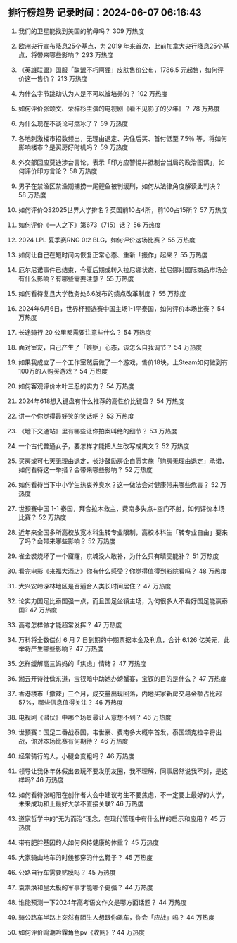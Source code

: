 
## 排行榜趋势 记录时间：2024-06-07 06:16:43
  
  1. 我们的卫星能找到美国的航母吗？ 309 万热度
    
  2. 欧洲央行宣布降息25个基点，为 2019 年来首次，此前加拿大央行降息25个基点，将带来哪些影响？ 293 万热度
    
  3. 《英雄联盟》国服「联盟不朽阿狸」皮肤售价公布，1786.5 元起售，如何评价这一售价？ 213 万热度
    
  4. 为什么字节跳动认为人是不可以被培养的？ 102 万热度
    
  5. 如何评价张颂文、荣梓杉主演的电视剧《看不见影子的少年》？ 78 万热度
    
  6. 为什么现在不谈论可燃冰了？ 59 万热度
    
  7. 各地刺激楼市招数频出，无理由退定、先住后买、首付低至 7.5％ 等，将如何影响楼市？是买房好时机吗？ 59 万热度
    
  8. 外交部回应莫迪涉台言论，表示「印方应警惕并抵制台当局的政治图谋」，如何评价印方言论？ 58 万热度
    
  9. 男子在禁渔区禁渔期捕捞一尾鲤鱼被判缓刑，如何从法律角度解读此判决？ 58 万热度
    
  10. 如何评价QS2025世界大学排名？英国前10占4所，前100占15所？ 57 万热度
    
  11. 如何评价《一人之下》第673（715）话？ 56 万热度
    
  12. 2024 LPL 夏季赛RNG 0:2 BLG，如何评价这场比赛？ 55 万热度
    
  13. 如何让自己在短时间内恢复正常心态、重新「振作」起来？ 55 万热度
    
  14. 厄尔尼诺事件已结束，今夏后期或转入拉尼娜状态，拉尼娜对国际商品市场会有什么影响？有哪些需要注意？ 55 万热度
    
  15. 如何看待复旦大学教务处6.6发布的绩点改革制度？ 55 万热度
    
  16. 2024年6月6日，世界杯预选赛中国主场1-1平泰国，如何评价本场比赛？ 54 万热度
    
  17. 长途骑行 20 公里都需要注意些什么？ 54 万热度
    
  18. 面对室友，自己产生了「嫉妒」心态，该怎么自我调节？ 54 万热度
    
  19. 如果我成立了一个工作室然后做了一个游戏，售价18块，上Steam如何做到有100万的人购买游戏？ 54 万热度
    
  20. 如何客观评价木叶三忍的实力？ 54 万热度
    
  21. 2024年618想入键盘有什么推荐的高性价比键盘？ 54 万热度
    
  22. 讲一个你觉得最好笑的笑话吧？ 53 万热度
    
  23. 《地下交通站》里有哪些让你拍案叫绝的细节？ 53 万热度
    
  24. 一个古代普通女子，要怎样才能把人生改写成爽文？ 52 万热度
    
  25. 买房或可七天无理由退定，长沙鼓励房企自愿实施「购房无理由退定」承诺，如何看待这一举措？会带来哪些影响？ 52 万热度
    
  26. 如何看待当下中小学生热衷养臭水？这一做法会对健康带来哪些危害？ 52 万热度
    
  27. 世预赛中国 1-1 泰国，拜合拉木救主，费南多失点+空门不射，如何评价本场比赛？ 52 万热度
    
  28. 近年来全国多所高校放宽本科生转专业限制，高校本科生「转专业自由」要来了吗？会带来哪些影响？ 52 万热度
    
  29. 雀金裘烧坏了一个窟窿，京城没人敢补，为什么只有晴雯能补？ 51 万热度
    
  30. 看完电影《来福大酒店》你有什么感受？你觉得值得到影院看吗？ 48 万热度
    
  31. 大兴安岭深林地区是否适合人类长时间居住？ 47 万热度
    
  32. 论实力国足比泰国强一点，而且国足坐镇主场，为何很多人不看好国足能赢泰国? 47 万热度
    
  33. 高考怎样做才能超常发挥？ 47 万热度
    
  34. 万科将全数偿付 6 月 7 日到期的中期票据本金及利息，合计 6.126 亿美元，此举将产生哪些影响？ 47 万热度
    
  35. 怎样缓解高三妈妈的「焦虑」情绪？ 47 万热度
    
  36. 湘云开诗社做东道，宝钗暗中助她办螃蟹宴，宝钗的目的是什么？ 47 万热度
    
  37. 香港楼市「撤辣」三个月，成交量出现回落，内地买家新房交易金额占比超 57%，哪些信息值得关注？ 46 万热度
    
  38. 电视剧《潜伏》中哪个场景最让人意想不到？ 46 万热度
    
  39. 世预赛：国足二番战泰国，韦世豪、费南多大概率首发，泰国颂克拉辛将出战，你对本场比赛有何期待？ 46 万热度
    
  40. 经常骑行的人，小腿会变粗吗？ 46 万热度
    
  41. 领导让我休年休假出去玩不要发朋友圈，我不理解，同事居然说我不对，是这样吗? 46 万热度
    
  42. 如何看待张朝阳在创作者大会中建议考生不要焦虑，不一定要上最好的大学，未来成功和上最好大学不直接关联? 46 万热度
    
  43. 道家哲学中的“无为而治”理念，在现代管理中有什么样的启示和应用？ 45 万热度
    
  44. 带有肥胖基因的人如何保持健康的体重？ 45 万热度
    
  45. 大家骑山地车的时候都穿的什么鞋子？ 45 万热度
    
  46. 公路自行车需要贴膜吗？ 45 万热度
    
  47. 袁崇焕和皇太极的军事才能哪个更强？ 44 万热度
    
  48. 谁能预测一下2024年高考语文作文是哪方面话题？ 44 万热度
    
  49. 骑公路车半路上突然有陌生人想跟你飙车，你会「应战」吗？ 44 万热度
    
  50. 如何评价鸣潮吟霖角色pv《收网》? 44 万热度
    